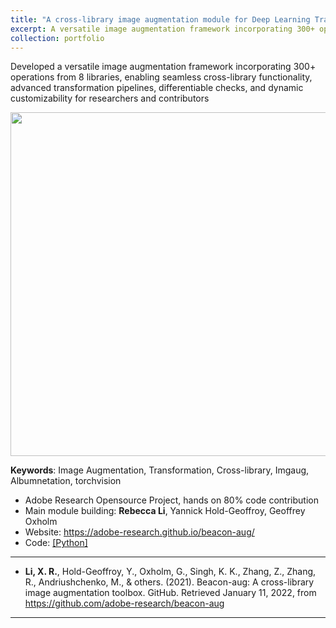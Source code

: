 ```yaml
---
title: "A cross-library image augmentation module for Deep Learning Training"
excerpt: A versatile image augmentation framework incorporating 300+ operations from 8 popular libraries <br/><img src='https://adobe-research.github.io/beacon-aug/_images/flowchart.png' width='400'>"
collection: portfolio
---
```



Developed a versatile image augmentation framework incorporating 300+ operations from 8 libraries, enabling seamless cross-library functionality, advanced transformation pipelines, differentiable checks, and dynamic customizability for researchers and contributors

<p align="center"><img src="https://adobe-research.github.io/beacon-aug/_images/flowchart.png" width="550" class="inline"/></p>

**Keywords**: Image Augmentation, Transformation, Cross-library, Imgaug, Albumnetation, torchvision

- Adobe Research Opensource Project, hands on 80% code contribution
- Main module building: **Rebecca Li**, Yannick Hold-Geoffroy, Geoffrey Oxholm
- Website: https://adobe-research.github.io/beacon-aug/ 
- Code: [[Python]](https://github.com/adobe-research/beacon-aug)

---
- **Li, X. R.**, Hold-Geoffroy, Y., Oxholm, G., Singh, K. K., Zhang, Z., Zhang, R., Andriushchenko, M., & others. (2021). Beacon-aug: A cross-library image augmentation toolbox. GitHub. Retrieved January 11, 2022, from https://github.com/adobe-research/beacon-aug
---
<!-- << [Back](../) -->

